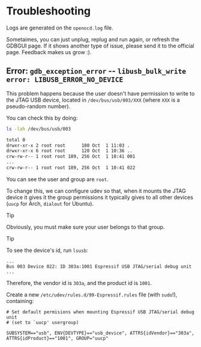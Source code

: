 # Troubleshooting
Logs are generated on the `openocd.log` file.

Sometaimes, you can just unplug, replug and run again, or refresh the GDBGUI
page. If it shows another type of issue, please send it to the official page.
Feedback makes us grow :).


## Error: `gdb_exception_error` -- `libusb_bulk_write error: LIBUSB_ERROR_NO_DEVICE`

This problem happens because the user doesn't have permission to write to
the JTAG USB device, located in `/dev/bus/usb/003/XXX` (where `XXX` is a
pseudo-random number).

You can check this by doing:

```sh
ls -lah /dev/bus/usb/003
```

```sh
total 0
drwxr-xr-x 2 root root      180 Oct  1 11:03 .
drwxr-xr-x 6 root root      120 Oct  1 10:36 ..
crw-rw-r-- 1 root root 189, 256 Oct  1 10:41 001
...
crw-rw-r-- 1 root root 189, 256 Oct  1 10:41 022
```

You can see the user and group are `root`.

To change this, we can configure udev so that, when it mounts the JTAG
device it gives it the group permissions it typically gives to all other
devices (`uucp` for Arch, `dialout` for Ubuntu).

> [!TIP]
> Obviously, you must make sure your user belongs to that group.

> [!TIP]
> To see the device's id, run `lsusb`:
>
> ```
> ...
> Bus 003 Device 022: ID 303a:1001 Espressif USB JTAG/serial debug unit
> ...
> ```
>
> Therefore, the vendor id is `303a`, and the product id is `1001`.

Create a new `/etc/udev/rules.d/99-Espressif.rules` file (with `sudo`!), containing:

```udev
# Set default permisions when mounting Espressif USB JTAG/serial debug unit
# (set to `uucp' usergroup)

SUBSYSTEM=="usb", ENV{DEVTYPE}=="usb_device", ATTRS{idVendor}=="303a", ATTRS{idProduct}=="1001", GROUP="uucp"
```
